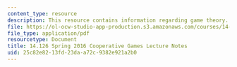 ```yaml
---
content_type: resource
description: This resource contains information regarding game theory.
file: https://ol-ocw-studio-app-production.s3.amazonaws.com/courses/14-126-game-theory-spring-2016/25c82e8213fd23daa72c9382e921a2b0_MIT14_126S16_cooperative.pdf
file_type: application/pdf
resourcetype: Document
title: 14.126 Spring 2016 Cooperative Games Lecture Notes
uid: 25c82e82-13fd-23da-a72c-9382e921a2b0
---
```

